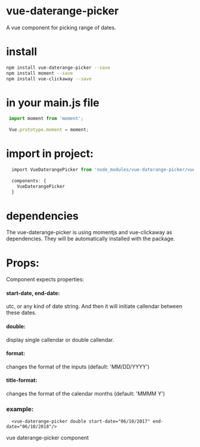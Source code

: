# vue-daterange-picker

A vue component for picking range of dates.

# install
```bash
npm install vue-daterange-picker --save
npm install moment --save
npm install vue-clickaway --save
```

# in your main.js file
```javascript
 import moment from 'moment';
 
 Vue.prototype.moment = moment;
```

# import in project:
```javascript
  import VueDaterangePicker from 'node_modules/vue-daterange-picker/vue-daterange-picker';
  
  components: {
    VueDaterangePicker
  }
```

# dependencies
The vue-daterange-picker is using momentjs and vue-clickaway as dependencies.
They will be automatically installed with the package.

# Props:

Component expects properties:
#### start-date, end-date: 

utc, or any kind of date string.
And then it will initiate callendar between these dates.
#### double: 

display single callendar or double callendar.

#### format: 
changes the format of the inputs (default: 'MM/DD/YYYY')

#### title-format: 
changes the format of the calendar months (default: 'MMMM Y')

### example:
```!DOCTYPE html
  <vue-daterange-picker double start-date="06/10/2017" end-date="06/10/2018"/>
```
vue daterange-picker component

